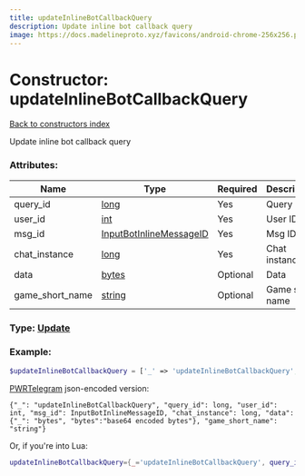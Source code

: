 ```yaml
---
title: updateInlineBotCallbackQuery
description: Update inline bot callback query
image: https://docs.madelineproto.xyz/favicons/android-chrome-256x256.png
---
```

# Constructor: updateInlineBotCallbackQuery  
[Back to constructors index](index.md)



Update inline bot callback query

### Attributes:

| Name     |    Type       | Required | Description |
|----------|---------------|----------|-------------|
|query\_id|[long](../types/long.md) | Yes|Query ID|
|user\_id|[int](../types/int.md) | Yes|User ID|
|msg\_id|[InputBotInlineMessageID](../types/InputBotInlineMessageID.md) | Yes|Msg ID|
|chat\_instance|[long](../types/long.md) | Yes|Chat instance|
|data|[bytes](../types/bytes.md) | Optional|Data|
|game\_short\_name|[string](../types/string.md) | Optional|Game short name|



### Type: [Update](../types/Update.md)


### Example:

```php
$updateInlineBotCallbackQuery = ['_' => 'updateInlineBotCallbackQuery', 'query_id' => long, 'user_id' => int, 'msg_id' => InputBotInlineMessageID, 'chat_instance' => long, 'data' => 'bytes', 'game_short_name' => 'string'];
```  

[PWRTelegram](https://pwrtelegram.xyz) json-encoded version:

```
{"_": "updateInlineBotCallbackQuery", "query_id": long, "user_id": int, "msg_id": InputBotInlineMessageID, "chat_instance": long, "data": {"_": "bytes", "bytes":"base64 encoded bytes"}, "game_short_name": "string"}
```


Or, if you're into Lua:

```lua
updateInlineBotCallbackQuery={_='updateInlineBotCallbackQuery', query_id=long, user_id=int, msg_id=InputBotInlineMessageID, chat_instance=long, data='bytes', game_short_name='string'}

```


